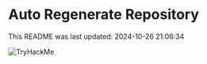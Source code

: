 # Auto Regenerate Repository

This README was last updated: 2024-10-26 21:06:34

 ![TryHackMe](https://tryhackme.com/badge/533634)